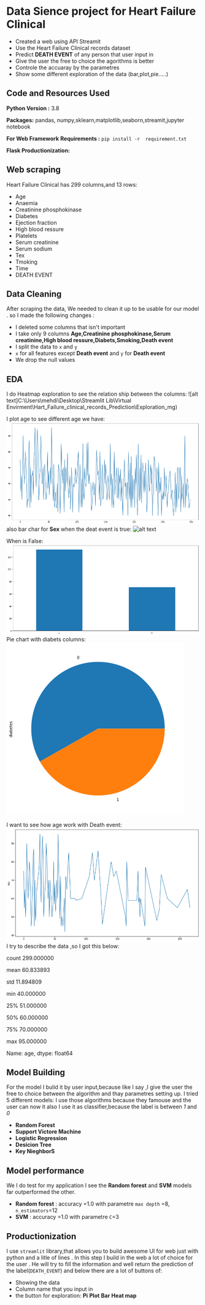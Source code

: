 # Data Sience project for Heart Failure Clinical

* Created a web using API Streamit 
* Use the Heart Failure Clinical  records dataset 
* Predict **DEATH EVENT** of any person that user input in
* Give the user the free to choice the agorithms is better
* Controle the accuaray by the parametres 
* Show some different exploration of the data (bar,plot,pie.....)

## Code and Resources Used
**Python Version :** 3.8

**Packages:** pandas, numpy,sklearn,matplotlib,seaborn,streamit,jupyter notebook

**For Web Framework**
**Requirements :** ```pip install -r  requirement.txt```

**Flask Productionization:** 
## Web scraping
Heart Failure Clinical has 299 columns,and  13 rows:
*  Age	
*  Anaemia
*  Creatinine phosphokinase	
*  Diabetes	
*  Ejection fraction
*  High blood  ressure	
*  Platelets	
*  Serum creatinine
*  Serum sodium	
*  Tex	
*  Tmoking	
*  Time
*   DEATH EVENT
## Data Cleaning
After scraping the data, We needed to clean it up to be usable for our model . so I made the following changes :
*  I deleted some columns that isn't important
* I take only 9 columns **Age,Creatinine phosphokinase,Serum creatinine,High blood  ressure,Diabets,Smoking,Death event**
* I split the data to `x` and ``y``
* `x` for all features except **Death event** and `y` for **Death event**
* We drop the null values

## EDA
I do Heatmap exploration to see the relation ship between the columns:
![alt text]C:\Users\mehdi\Desktop\Streamlit Lib\Virtual Envirment\Hart_Failure_clinical_records_Prediction\Exploration_mg)

I plot age to see different age we have:
![alt text](download(1).png)
also bar char for **Sex** when the deat event is true:
![alt text](downlaod2.png)

When is False:
![alt text](download3.png)
Pie chart with diabets columns:
![alt text](download4.png)

I want to see how age work with Death event:
![alt text](download5.png)
I try to describe the data ,so I got this below:

count    299.000000

mean      60.833893

std       11.894809

min       40.000000

25%       51.000000

50%       60.000000

75%       70.000000

max       95.000000

Name: age, dtype: float64

## Model Building 
 For the model I bulid it by user input,because like I say ,I give the user the free to choice between  the algorithm and thay parametres setting up.
 I tried 5 different models:
 I use those algorithms because they famouse and the user can now it
 also I use it as classifier,because the label is between *1* and *0*
 *  **Random Forest**
 *  **Support Victore Machine**
 *  **Logistic Regression**
 *  **Desicion Tree**
 *  **Key NieghborS**
## Model performance
We I do test for my application I see the **Random forest** and **SVM** models far outperformed the other.
* **Random forest** : accuracy =1.0 with parametre `max depth` =8,  ``n_estimators``=12
* **SVM** : accuracy =1.0 with parametre `C`=3
## Productionization
I use `streamlit` library,that allows you to build awesome UI for web just with python and a litle of lines .
In this step I build in the web a lot of choice for the user .
He will try to fill the information and well return the prediction of the label(`DEATH_EVENT`) and below there are a lot of buttons of:
* Showing the data
* Column name that you input in
* the button for exploration:
    **Pi** 
    **Plot** 
    **Bar** 
    **Heat map** 

